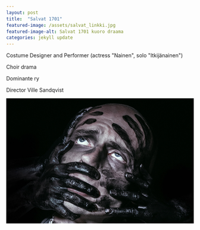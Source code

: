 ```yaml
---
layout: post
title:  "Salvat 1701"
featured-image: /assets/salvat_linkki.jpg
featured-image-alt: Salvat 1701 kuoro draama
categories: jekyll update
---
```

Costume Designer and Performer (actress "Nainen", solo "Itkijänainen")

Choir drama

Dominante ry

Director Ville Sandqvist

![alt text](/assets/salvat_linkki.jpg)